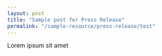 ```yaml
---
layout: post
title: "Sample post for Press Release"
permalink: "/sample-resource/press-release/test"
---
```

Lorem ipsum sit amet

